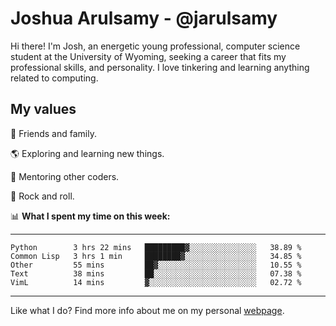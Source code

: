 # Joshua Arulsamy - @jarulsamy

Hi there! I'm Josh, an energetic young professional, computer science student at the University of Wyoming, seeking a career that fits my professional skills, and personality. I love tinkering and learning anything related to computing.

## My values

:yellow_heart: Friends and family.

:earth_americas: Exploring and learning new things.

:book: Mentoring other coders.

:guitar: Rock and roll.

:bar_chart: **What I spent my time on this week:**

------
<!--START_SECTION:waka-->
```text
Python        3 hrs 22 mins   █████████▓░░░░░░░░░░░░░░░   38.89 % 
Common Lisp   3 hrs 1 min     ████████▓░░░░░░░░░░░░░░░░   34.85 % 
Other         55 mins         ██▓░░░░░░░░░░░░░░░░░░░░░░   10.55 % 
Text          38 mins         ██░░░░░░░░░░░░░░░░░░░░░░░   07.38 % 
VimL          14 mins         ▓░░░░░░░░░░░░░░░░░░░░░░░░   02.72 % 
```
<!--END_SECTION:waka-->
------

Like what I do? Find more info about me on my personal [webpage](https://arulsamy.me).

